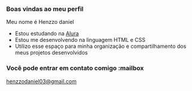 ### Boas vindas ao meu perfil 

Meu nome é Henzzo daniel

- Estou estudando na [Alura](https://www.alura.com.br)
- Estou me desenvolvendo na linguagem HTML e CSS
- Utilizo esse espaço para minha organização e compartilhamento dos meus projetos desenvolvidos

### Você pode entrar em contato comigo :mailbox

henzzodaniel03@gmail.com

